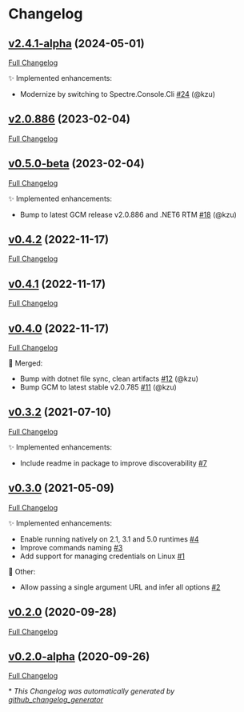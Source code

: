 # Changelog

## [v2.4.1-alpha](https://github.com/devlooped/dotnet-gcm/tree/v2.4.1-alpha) (2024-05-01)

[Full Changelog](https://github.com/devlooped/dotnet-gcm/compare/v2.0.886...v2.4.1-alpha)

:sparkles: Implemented enhancements:

- Modernize by switching to Spectre.Console.Cli [\#24](https://github.com/devlooped/dotnet-gcm/pull/24) (@kzu)

## [v2.0.886](https://github.com/devlooped/dotnet-gcm/tree/v2.0.886) (2023-02-04)

[Full Changelog](https://github.com/devlooped/dotnet-gcm/compare/v0.5.0-beta...v2.0.886)

## [v0.5.0-beta](https://github.com/devlooped/dotnet-gcm/tree/v0.5.0-beta) (2023-02-04)

[Full Changelog](https://github.com/devlooped/dotnet-gcm/compare/v0.4.2...v0.5.0-beta)

:sparkles: Implemented enhancements:

- Bump to latest GCM release v2.0.886 and .NET6 RTM [\#18](https://github.com/devlooped/dotnet-gcm/pull/18) (@kzu)

## [v0.4.2](https://github.com/devlooped/dotnet-gcm/tree/v0.4.2) (2022-11-17)

[Full Changelog](https://github.com/devlooped/dotnet-gcm/compare/v0.4.1...v0.4.2)

## [v0.4.1](https://github.com/devlooped/dotnet-gcm/tree/v0.4.1) (2022-11-17)

[Full Changelog](https://github.com/devlooped/dotnet-gcm/compare/v0.4.0...v0.4.1)

## [v0.4.0](https://github.com/devlooped/dotnet-gcm/tree/v0.4.0) (2022-11-17)

[Full Changelog](https://github.com/devlooped/dotnet-gcm/compare/v0.3.2...v0.4.0)

:twisted_rightwards_arrows: Merged:

- Bump with dotnet file sync, clean artifacts [\#12](https://github.com/devlooped/dotnet-gcm/pull/12) (@kzu)
- Bump GCM to latest stable v2.0.785 [\#11](https://github.com/devlooped/dotnet-gcm/pull/11) (@kzu)

## [v0.3.2](https://github.com/devlooped/dotnet-gcm/tree/v0.3.2) (2021-07-10)

[Full Changelog](https://github.com/devlooped/dotnet-gcm/compare/v0.3.0...v0.3.2)

:sparkles: Implemented enhancements:

- Include readme in package to improve discoverability [\#7](https://github.com/devlooped/dotnet-gcm/issues/7)

## [v0.3.0](https://github.com/devlooped/dotnet-gcm/tree/v0.3.0) (2021-05-09)

[Full Changelog](https://github.com/devlooped/dotnet-gcm/compare/v0.2.0...v0.3.0)

:sparkles: Implemented enhancements:

- Enable running natively on 2.1, 3.1 and 5.0 runtimes [\#4](https://github.com/devlooped/dotnet-gcm/issues/4)
- Improve commands naming [\#3](https://github.com/devlooped/dotnet-gcm/issues/3)
- Add support for managing credentials on Linux [\#1](https://github.com/devlooped/dotnet-gcm/issues/1)

:hammer: Other:

- Allow passing a single argument URL and infer all options [\#2](https://github.com/devlooped/dotnet-gcm/issues/2)

## [v0.2.0](https://github.com/devlooped/dotnet-gcm/tree/v0.2.0) (2020-09-28)

[Full Changelog](https://github.com/devlooped/dotnet-gcm/compare/v0.2.0-alpha...v0.2.0)

## [v0.2.0-alpha](https://github.com/devlooped/dotnet-gcm/tree/v0.2.0-alpha) (2020-09-26)

[Full Changelog](https://github.com/devlooped/dotnet-gcm/compare/7a4b7c4ae2bb7ce051ef1ebddf3c36bc2085254b...v0.2.0-alpha)



\* *This Changelog was automatically generated by [github_changelog_generator](https://github.com/github-changelog-generator/github-changelog-generator)*
